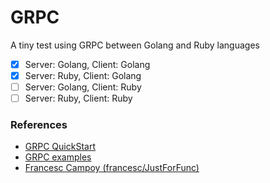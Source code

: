 # GRPC

A tiny test using GRPC between Golang and Ruby languages

  - [x] Server: Golang, Client: Golang
  - [x] Server: Ruby, Client: Golang
  - [ ] Server: Golang, Client: Ruby
  - [ ] Server: Ruby, Client: Ruby

### References

  - [GRPC QuickStart](http://www.grpc.io/docs/quickstart/)
  - [GRPC examples](https://github.com/grpc/grpc/tree/master/examples)
  - [Francesc Campoy (francesc/JustForFunc)](https://www.youtube.com/watch?v=XaMr--wAuSI)
